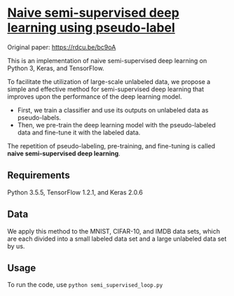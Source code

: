 # [Naive semi-supervised deep learning using pseudo-label](https://doi.org/10.1007/s12083-018-0702-9)
Original paper: https://rdcu.be/bc9oA

This is an implementation of naive semi-supervised deep learning on Python 3, Keras, and TensorFlow. 

To facilitate the utilization of large-scale unlabeled data, we propose a simple and effective method for semi-supervised deep learning that improves upon the performance of the deep learning model. 
* First, we train a classifier and use its outputs on unlabeled data as pseudo-labels. 
* Then, we pre-train the deep learning model with the pseudo-labeled data and fine-tune it with the labeled data. 

The repetition of pseudo-labeling, pre-training, and fine-tuning is called **naive semi-supervised deep learning**. 

## Requirements
Python 3.5.5, TensorFlow 1.2.1, and Keras 2.0.6

## Data
We apply this method to the MNIST, CIFAR-10, and IMDB data sets, which are each divided into a small labeled data set and a large unlabeled data set by us. 

## Usage
To run the code, use
```python semi_supervised_loop.py```
